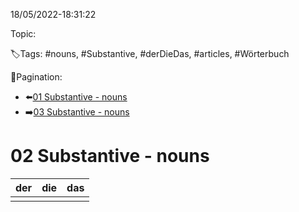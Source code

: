 18/05/2022-18:31:22

Topic:

🏷️Tags: #nouns, #Substantive, #derDieDas, #articles, #Wörterbuch

🧭Pagination:
- ⬅️[01 Substantive - nouns](../../01%20Begrüßen%20Befinden%20-%20Greetings%20condition/Wörterbuch%20-%20Dict/01%20Substantive%20-%20nouns.md)
- ➡️[03 Substantive - nouns](../../03%20Familie%20-%20family/Wörterbuch%20-%20Dict/03%20Substantive%20-%20nouns.md)

# 02 Substantive - nouns

| der                     | die            | das                   |
|-------------------------|----------------|-----------------------|
|                         |                |                       |